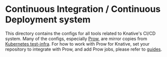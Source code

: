 # Continuous Integration / Continuous Deployment system

This directory contains the configs for all tools related to Knative's CI/CD
system. Many of the configs, especially [Prow](https://github.com/kubernetes/test-infra/tree/master/prow),
are mirror copies from [Kubernetes test-infra](https://github.com/kubernetes/test-infra).
For how to work with Prow for Knative, set your repository to integrate with Prow,
and add Prow jobs, please refer to [guides](../guides).
